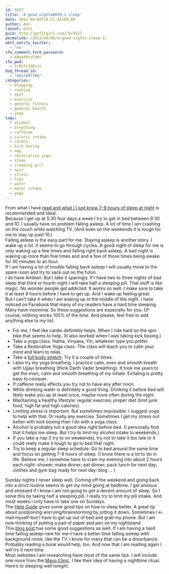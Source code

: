 ```yaml
---
id: 9227
title: 'A good night&#039;s sleep'
date: 2012-04-08T14:51:41+00:00
author: Ann
layout: post
guid: http://gofitgirl.com/?p=9227
permalink: /2012/04/08/a-good-nights-sleep-2/
aktt_notify_twitter:
  - 'no'
sfw_comment_form_password:
  - kNqeX0tzCdmt
sfw_pwd:
  - tckhTcJ9Dt3t
dsq_thread_id:
  - "4617497786"
categories:
  - blogging
  - cooking
  - diet
  - exercise
  - general fitness
  - general health
  - yoga
tags:
  - alcohol
  - breathing
  - caffeine
  - caloric intake
  - cardio
  - kick boxing
  - nap
  - restorative yoga
  - sleep
  - sleeping pill
  - spin
  - stress
  - tips
  - water
  - water intake
  - yoga
---
```

[<img class=" wp-image-9245 alignleft" title="sleepytime" src="http://gofitgirl.com/wp-content/uploads/2012/04/sleepytime-300x224.jpg" alt="" />](http://gofitgirl.com/wp-content/uploads/2012/04/sleepytime.jpg)  
From what I have [read and what I I just know 7-9 hours of sleep at night](http://www.livestrong.com/article/155418-how-many-hours-of-sleep-should-you-get/) is recommended and ideal.  
Because I get up at 5:30 four days a week I try to get in bed between 9:30 and 10. I usually have no problem falling asleep. A lot of time I am crashing on the couch while watching TV. (And even on the weekends it is tough for me to stay up past 10.)  
Falling asleep is the easy part for me. Staying asleep is another story. I wake up a lot. It seems to go through cycles. A good night of sleep for me is only waking up a few times and falling right back asleep. A bad night is waking up more than five times and and a few of those times being awake for 30 minutes to an hour.  
If I am having a lot of trouble falling back asleep I will usually move to the spare room and try to sack out on the futon.  
I do have Ambien. But I take it sparingly. If I have two to three nights of bad sleep that third or fourth night I will take half a sleeping pill. That stuff is like magic. No wonder people get addicted. It works so well. I make sure to take it at least 8 hours before I have to get up. And I wake up feeling great.  
But I can&#8217;t take it when I am waking up in the middle of the night. I have noticed on Facebook that many of my readers have a hard time sleeping. Many have insomnia. So these suggestions are especially for you. Of course, nothing works 100% of the time. And please, feel free to add anything else to my list:

  * For me, I feel like cardio definitely helps. When I ride hard on the spin bike that seems to help. (It also worked when I was taking kick boxing.)
  * Take a yoga class. Hatha, Vinyasa, Yin, whatever type you prefer.
  * Take a Restorative Yoga class. The class will teach you to calm your mind and learn to relax.
  * Take a [full body stretch](http://0.tqn.com/d/np/wedding-workout/p196-001.jpg). Try it a couple of times.
  * I also try my yoga breathing. I practice calm, even and smooth breath with Ujjayi breathing (think Darth Vader breathing). It took me years to get the even, calm and smooth breathing of my inhale. Exhaling is pretty easy to conquer.
  * If caffeine really affects you try not to have any after noon.
  * While drinking water is definitely a good thing. Drinking it before bed will likely wake you up at least once, maybe more often during the night.
  * Maintaining a healthy lifestyle: regular exercise; proper diet (limit junk food, high fat and high calories)
  * Limiting stress is important. But sometimes impossible. I suggest yoga to help with that. Or really any exercise. Sometimes I get my stress out better with kick boxing than I do with a yoga class.
  * Alcohol is probably not a good idea right before bed. (I personally find that it helps me sleep. But I try to limit my alcohol intake to weekends.)
  * If you take a nap (I try to on weekends), try not to take it too late or it could really make it tough to go to bed that night.
  * Try to keep a regular sleep schedule: Go to bed around the same time and focus on getting 7-8 hours of sleep. (I know there is a lot to do in life. Believe me, I somehow have to cram my evening into about 2 hours each night: shower; make dinner; eat dinner; pack lunch for next day; clothes and gym bag ready for next day: blog &#8230; )

Sunday nights I never sleep well. Coming off the weekend and going back into a strict routine seems to get my mind going at bedtime. I get anxious and stressed if I know I am not going to get a decent amount of sleep. So I solve this by taking half a sleeping pill. I really try to limit my pill intake. And most weeks I only have to take one on Sundays.  
The [Help Guide](http://www.helpguide.org/life/sleep_tips.htm) gives some good tips on how to sleep better. A great tip about postponing worrying/brainstorming by jotting it down. Sometimes I e-mail myself&#8211;but I have to get up out of bed and grab my phone. But I am now thinking of putting a pad of paper and pen on my nightstand.  
This [blog post](http://www.lifehack.org/articles/lifestyle/10-tips-for-get-a-good-nights-sleep-without-pills.html) has some good suggestions as well. If I am having a hard time falling asleep&#8211;rare for me&#8211;I have a better time falling asleep with background noise, like the TV. I know for many that can be a disturbance. Probably reading a book would help, too. And now that I am reading again I will try it next time.  
Most websites I am researching have most of the same tips. I will include one more from the [Mayo Clinic](http://www.mayoclinic.com/health/sleep/HQ01387). I like their idea of having a nighttime ritual.  
Here&#8217;s to sleeping well tonight.